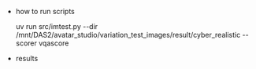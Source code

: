 - how to run scripts

  uv run src/imtest.py --dir /mnt/DAS2/avatar_studio/variation_test_images/result/cyber_realistic --scorer vqascore

- results
  
